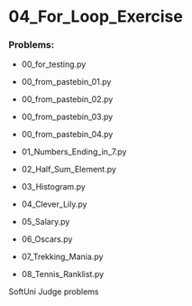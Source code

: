 # 04_For_Loop_Exercise

### Problems:
- 00_for_testing.py
- 00_from_pastebin_01.py
- 00_from_pastebin_02.py
- 00_from_pastebin_03.py
- 00_from_pastebin_04.py

- 01_Numbers_Ending_in_7.py
- 02_Half_Sum_Element.py
- 03_Histogram.py
- 04_Clever_Lily.py
- 05_Salary.py
- 06_Oscars.py
- 07_Trekking_Mania.py
- 08_Tennis_Ranklist.py


SoftUni Judge problems
